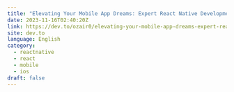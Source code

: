 ```yaml
---
title: "Elevating Your Mobile App Dreams: Expert React Native Development for iOS and Android"
date: 2023-11-16T02:40:20Z
link: https://dev.to/ozair0/elevating-your-mobile-app-dreams-expert-react-native-development-for-ios-and-android-29ce?utm_medium=RSS&utm_source=news.12bit.vn
site: dev.to
language: English
category:
  - reactnative
  - react
  - mobile
  - ios
draft: false
---
```

